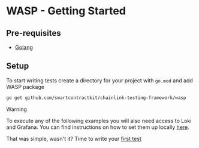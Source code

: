 # WASP - Getting Started

## Pre-requisites
* [Golang](https://go.dev/doc/install)

## Setup
To start writing tests create a directory for your project with `go.mod` and add WASP package
```bash
go get github.com/smartcontractkit/chainlink-testing-framework/wasp
```

> [!WARNING]
> To execute any of the following examples you will also need access to Loki and Grafana. You can find instructions on how to set them up locally [here](./local_loki_grafana_stack.md).

That was simple, wasn't it? Time to write your [first test](./first_test.md)